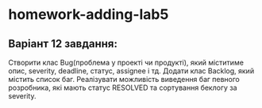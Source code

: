 # homework-adding-lab5
## Варіант 12 завдання:
Створити клас Bug(проблема у проекті чи продукті), який міститиме опис, severity, deadline, статус, assignee і тд. Додати клас Backlog, який містить список баг. Реалізувати можливість виведення баг певного розробника, які мають статус RESOLVED та сортування беклогу за severity.
